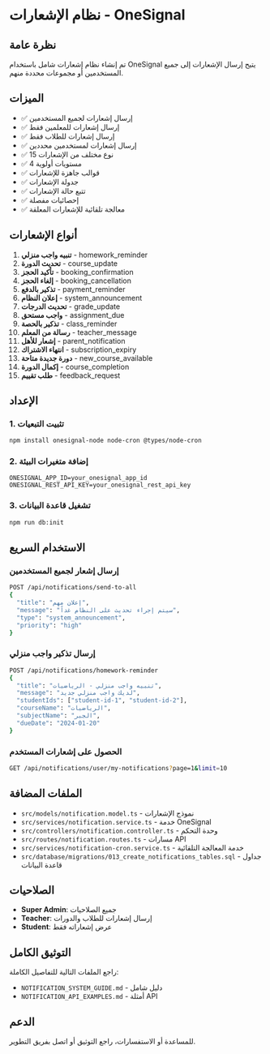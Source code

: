 # نظام الإشعارات - OneSignal

## نظرة عامة

تم إنشاء نظام إشعارات شامل باستخدام OneSignal يتيح إرسال الإشعارات إلى جميع المستخدمين أو مجموعات محددة منهم.

## الميزات

- ✅ إرسال إشعارات لجميع المستخدمين
- ✅ إرسال إشعارات للمعلمين فقط
- ✅ إرسال إشعارات للطلاب فقط
- ✅ إرسال إشعارات لمستخدمين محددين
- ✅ 15 نوع مختلف من الإشعارات
- ✅ 4 مستويات أولوية
- ✅ قوالب جاهزة للإشعارات
- ✅ جدولة الإشعارات
- ✅ تتبع حالة الإشعارات
- ✅ إحصائيات مفصلة
- ✅ معالجة تلقائية للإشعارات المعلقة

## أنواع الإشعارات

1. **تنبيه واجب منزلي** - homework_reminder
2. **تحديث الدورة** - course_update
3. **تأكيد الحجز** - booking_confirmation
4. **إلغاء الحجز** - booking_cancellation
5. **تذكير بالدفع** - payment_reminder
6. **إعلان النظام** - system_announcement
7. **تحديث الدرجات** - grade_update
8. **واجب مستحق** - assignment_due
9. **تذكير بالحصة** - class_reminder
10. **رسالة من المعلم** - teacher_message
11. **إشعار للأهل** - parent_notification
12. **انتهاء الاشتراك** - subscription_expiry
13. **دورة جديدة متاحة** - new_course_available
14. **إكمال الدورة** - course_completion
15. **طلب تقييم** - feedback_request

## الإعداد

### 1. تثبيت التبعيات

```bash
npm install onesignal-node node-cron @types/node-cron
```

### 2. إضافة متغيرات البيئة

```env
ONESIGNAL_APP_ID=your_onesignal_app_id
ONESIGNAL_REST_API_KEY=your_onesignal_rest_api_key
```

### 3. تشغيل قاعدة البيانات

```bash
npm run db:init
```

## الاستخدام السريع

### إرسال إشعار لجميع المستخدمين

```bash
POST /api/notifications/send-to-all
{
  "title": "إعلان مهم",
  "message": "سيتم إجراء تحديث على النظام غداً",
  "type": "system_announcement",
  "priority": "high"
}
```

### إرسال تذكير واجب منزلي

```bash
POST /api/notifications/homework-reminder
{
  "title": "تنبيه واجب منزلي - الرياضيات",
  "message": "لديك واجب منزلي جديد",
  "studentIds": ["student-id-1", "student-id-2"],
  "courseName": "الرياضيات",
  "subjectName": "الجبر",
  "dueDate": "2024-01-20"
}
```

### الحصول على إشعارات المستخدم

```bash
GET /api/notifications/user/my-notifications?page=1&limit=10
```

## الملفات المضافة

- `src/models/notification.model.ts` - نموذج الإشعارات
- `src/services/notification.service.ts` - خدمة OneSignal
- `src/controllers/notification.controller.ts` - وحدة التحكم
- `src/routes/notification.routes.ts` - مسارات API
- `src/services/notification-cron.service.ts` - خدمة المعالجة التلقائية
- `src/database/migrations/013_create_notifications_tables.sql` - جداول قاعدة البيانات

## الصلاحيات

- **Super Admin**: جميع الصلاحيات
- **Teacher**: إرسال إشعارات للطلاب والدورات
- **Student**: عرض إشعاراته فقط

## التوثيق الكامل

راجع الملفات التالية للتفاصيل الكاملة:
- `NOTIFICATION_SYSTEM_GUIDE.md` - دليل شامل
- `NOTIFICATION_API_EXAMPLES.md` - أمثلة API

## الدعم

للمساعدة أو الاستفسارات، راجع التوثيق أو اتصل بفريق التطوير.

